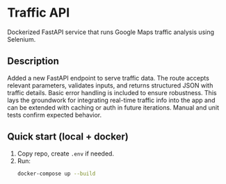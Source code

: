 # Traffic API

Dockerized FastAPI service that runs Google Maps traffic analysis using Selenium.

## Description

Added a new FastAPI endpoint to serve traffic data. The route accepts relevant parameters, validates inputs, and returns structured JSON with traffic details. Basic error handling is included to ensure robustness. This lays the groundwork for integrating real-time traffic info into the app and can be extended with caching or auth in future iterations. Manual and unit tests confirm expected behavior.

## Quick start (local + docker)

1. Copy repo, create `.env` if needed.
2. Run:
   ```bash
   docker-compose up --build
   ```